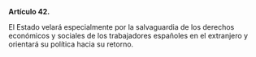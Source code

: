 **Artículo 42.**

El Estado velará especialmente por la salvaguardia de los derechos económicos y sociales de los trabajadores españoles en el extranjero y orientará su política hacia su retorno.